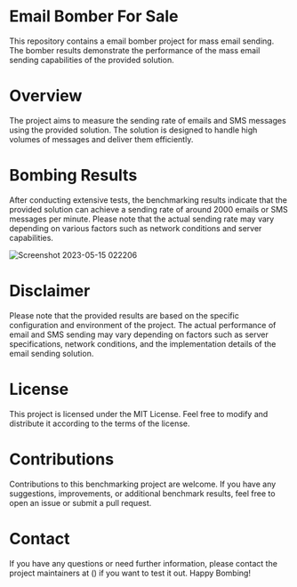 # Email Bomber For Sale
This repository contains a email bomber project for mass email sending. The bomber results demonstrate the performance of the mass email sending capabilities of the provided solution.

# Overview
The project aims to measure the sending rate of emails and SMS messages using the provided solution. The solution is designed to handle high volumes of messages and deliver them efficiently.

# Bombing Results
After conducting extensive tests, the benchmarking results indicate that the provided solution can achieve a sending rate of around 2000 emails or SMS messages per minute. Please note that the actual sending rate may vary depending on various factors such as network conditions and server capabilities.

![Screenshot 2023-05-15 022206](https://github.com/mrfishandchips/emailbomber/assets/133641364/2748ac6b-c061-4d37-8aff-cc93195ff991)


# Disclaimer
Please note that the provided results are based on the specific configuration and environment of the project. The actual performance of email and SMS sending may vary depending on factors such as server specifications, network conditions, and the implementation details of the email sending solution.

# License
This project is licensed under the MIT License. Feel free to modify and distribute it according to the terms of the license.

# Contributions
Contributions to this benchmarking project are welcome. If you have any suggestions, improvements, or additional benchmark results, feel free to open an issue or submit a pull request.

# Contact
If you have any questions or need further information, please contact the project maintainers at () if you want to test it out.
Happy Bombing!
